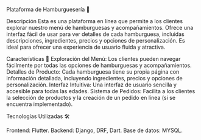 Plataforma de Hamburguesería 🍔

Descripción
Esta es una plataforma en línea que permite a los clientes explorar nuestro menú de hamburguesas y acompañamientos. Ofrece una interfaz fácil de usar para ver detalles de cada hamburguesa, incluidas descripciones, ingredientes, precios y opciones de personalización. Es ideal para ofrecer una experiencia de usuario fluida y atractiva.

Características 🌟
Exploración del Menú: Los clientes pueden navegar fácilmente por todas las opciones de hamburguesas y acompañamientos.
Detalles de Producto: Cada hamburguesa tiene su propia página con información detallada, incluyendo ingredientes, precios y opciones de personalización.
Interfaz Intuitiva: Una interfaz de usuario sencilla y accesible para todas las edades.
Sistema de Pedidos: Facilita a los clientes la selección de productos y la creación de un pedido en línea (si se encuentra implementado).

Tecnologías Utilizadas 🛠️

Frontend: Flutter.
Backend: Django, DRF, Dart.
Base de datos: MYSQL.
